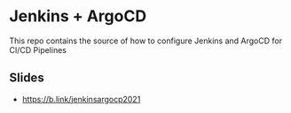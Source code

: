# Jenkins + ArgoCD
This repo contains the source of how to configure Jenkins and ArgoCD for CI/CD Pipelines
## Slides
- https://b.link/jenkinsargocp2021